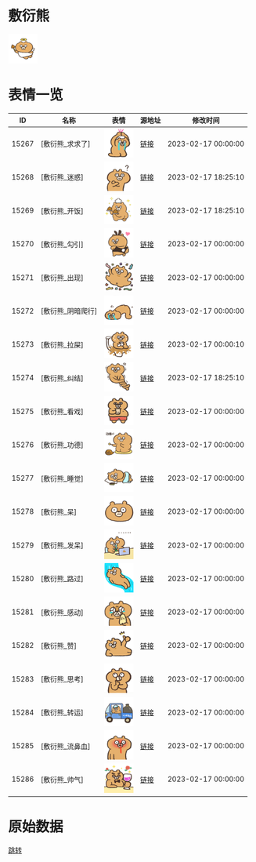 # 敷衍熊

<img src="./cover.png" height="60" alt="cover" />

# 表情一览

|ID|名称|表情|源地址|修改时间|
|----|----|----|----|----|
|15267|[敷衍熊_求求了]|<img src="./pic/015267_%5B敷衍熊_求求了%5D.png" height="60" alt="求求了"/>|[链接](https://i0.hdslb.com/bfs/garb/ba1abc4558714de30b4be34d8ada996dba06a5a6.png)|2023-02-17 00:00:00|
|15268|[敷衍熊_迷惑]|<img src="./pic/015268_%5B敷衍熊_迷惑%5D.png" height="60" alt="迷惑"/>|[链接](https://i0.hdslb.com/bfs/garb/3d8a0369a3a85c2c6b4ab318f1b5551772548cc9.png)|2023-02-17 18:25:10|
|15269|[敷衍熊_开饭]|<img src="./pic/015269_%5B敷衍熊_开饭%5D.png" height="60" alt="开饭"/>|[链接](https://i0.hdslb.com/bfs/garb/b7d9482b6cb28f32ec07aa64c358cd3b6c8660fc.png)|2023-02-17 18:25:10|
|15270|[敷衍熊_勾引]|<img src="./pic/015270_%5B敷衍熊_勾引%5D.png" height="60" alt="勾引"/>|[链接](https://i0.hdslb.com/bfs/garb/bbf35b2b4a046522b212a6802dd98230b205228a.png)|2023-02-17 00:00:00|
|15271|[敷衍熊_出现]|<img src="./pic/015271_%5B敷衍熊_出现%5D.png" height="60" alt="出现"/>|[链接](https://i0.hdslb.com/bfs/garb/e27271dcf122ce5871de6450e0502cbd7784eae1.png)|2023-02-17 00:00:00|
|15272|[敷衍熊_阴暗爬行]|<img src="./pic/015272_%5B敷衍熊_阴暗爬行%5D.png" height="60" alt="阴暗爬行"/>|[链接](https://i0.hdslb.com/bfs/garb/0c13557249265595d01b884bce9115631b129164.png)|2023-02-17 00:00:00|
|15273|[敷衍熊_拉屎]|<img src="./pic/015273_%5B敷衍熊_拉屎%5D.png" height="60" alt="拉屎"/>|[链接](https://i0.hdslb.com/bfs/garb/1b2910337f0af891905d71fca9a4c65382c14ed0.png)|2023-02-17 00:00:10|
|15274|[敷衍熊_纠结]|<img src="./pic/015274_%5B敷衍熊_纠结%5D.png" height="60" alt="纠结"/>|[链接](https://i0.hdslb.com/bfs/garb/92f64d26d34dacd47ba3279ca4c386f6aa51fb27.png)|2023-02-17 18:25:10|
|15275|[敷衍熊_看戏]|<img src="./pic/015275_%5B敷衍熊_看戏%5D.png" height="60" alt="看戏"/>|[链接](https://i0.hdslb.com/bfs/garb/55ab78b682889849147afaf73745b2b2410a28f0.png)|2023-02-17 00:00:00|
|15276|[敷衍熊_功德]|<img src="./pic/015276_%5B敷衍熊_功德%5D.png" height="60" alt="功德"/>|[链接](https://i0.hdslb.com/bfs/garb/6e6b442ae9ccfbcc000cfaaa39c6dede5d0fb5e3.png)|2023-02-17 00:00:00|
|15277|[敷衍熊_睡觉]|<img src="./pic/015277_%5B敷衍熊_睡觉%5D.png" height="60" alt="睡觉"/>|[链接](https://i0.hdslb.com/bfs/garb/6aa05132a460c54d20d2bb00e4434e4f0fd68813.png)|2023-02-17 00:00:00|
|15278|[敷衍熊_呆]|<img src="./pic/015278_%5B敷衍熊_呆%5D.png" height="60" alt="呆"/>|[链接](https://i0.hdslb.com/bfs/garb/327aac0079199b5036452b8330e47edc190d4046.png)|2023-02-17 00:00:00|
|15279|[敷衍熊_发呆]|<img src="./pic/015279_%5B敷衍熊_发呆%5D.png" height="60" alt="发呆"/>|[链接](https://i0.hdslb.com/bfs/garb/880e4b802d8565b91a8764c5c0998ea9dc2f70ca.png)|2023-02-17 00:00:00|
|15280|[敷衍熊_路过]|<img src="./pic/015280_%5B敷衍熊_路过%5D.png" height="60" alt="路过"/>|[链接](https://i0.hdslb.com/bfs/garb/df557bb35bdd2bd62447093f65032f82d9d92a60.png)|2023-02-17 00:00:00|
|15281|[敷衍熊_感动]|<img src="./pic/015281_%5B敷衍熊_感动%5D.png" height="60" alt="感动"/>|[链接](https://i0.hdslb.com/bfs/garb/951f80dea6651bd75a33e4cf06046817dfa94adb.png)|2023-02-17 00:00:00|
|15282|[敷衍熊_赞]|<img src="./pic/015282_%5B敷衍熊_赞%5D.png" height="60" alt="赞"/>|[链接](https://i0.hdslb.com/bfs/garb/eb060a1391d51f9a8332f6e5e21a982be4c1dec1.png)|2023-02-17 00:00:00|
|15283|[敷衍熊_思考]|<img src="./pic/015283_%5B敷衍熊_思考%5D.png" height="60" alt="思考"/>|[链接](https://i0.hdslb.com/bfs/garb/1d04ca95b649a3d1b01cd40ac265e0cc8eda8d1a.png)|2023-02-17 00:00:00|
|15284|[敷衍熊_转运]|<img src="./pic/015284_%5B敷衍熊_转运%5D.png" height="60" alt="转运"/>|[链接](https://i0.hdslb.com/bfs/garb/726e3efaceb929bba32fa6434b40a6de97cef6a5.png)|2023-02-17 00:00:00|
|15285|[敷衍熊_流鼻血]|<img src="./pic/015285_%5B敷衍熊_流鼻血%5D.png" height="60" alt="流鼻血"/>|[链接](https://i0.hdslb.com/bfs/garb/fdd0ffd5bdbf3db491188c2574a7f2fbf2d1610b.png)|2023-02-17 00:00:00|
|15286|[敷衍熊_帅气]|<img src="./pic/015286_%5B敷衍熊_帅气%5D.png" height="60" alt="帅气"/>|[链接](https://i0.hdslb.com/bfs/garb/e5b4a9ef0675564a26c86b31a23397964f751403.png)|2023-02-17 00:00:00|

# 原始数据

[跳转](./raw.json)

